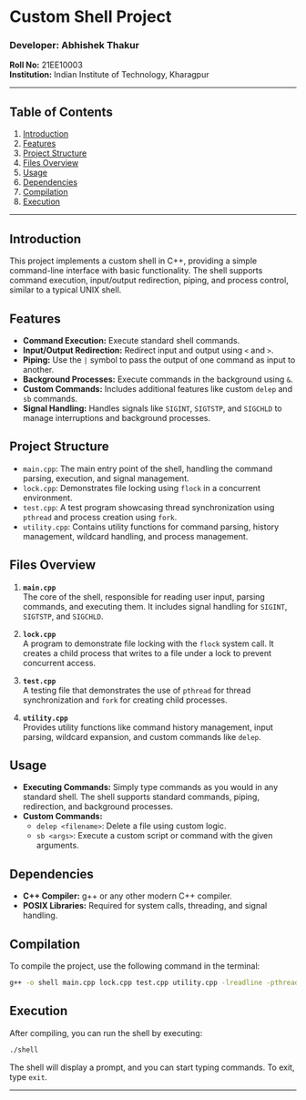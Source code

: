 # Custom Shell Project

### Developer: Abhishek Thakur  
**Roll No:** 21EE10003  
**Institution:** Indian Institute of Technology, Kharagpur

---

## Table of Contents
1. [Introduction](#introduction)
2. [Features](#features)
3. [Project Structure](#project-structure)
4. [Files Overview](#files-overview)
5. [Usage](#usage)
6. [Dependencies](#dependencies)
7. [Compilation](#compilation)
8. [Execution](#execution)

---

## Introduction

This project implements a custom shell in C++, providing a simple command-line interface with basic functionality. The shell supports command execution, input/output redirection, piping, and process control, similar to a typical UNIX shell.

## Features

- **Command Execution:** Execute standard shell commands.
- **Input/Output Redirection:** Redirect input and output using `<` and `>`.
- **Piping:** Use the `|` symbol to pass the output of one command as input to another.
- **Background Processes:** Execute commands in the background using `&`.
- **Custom Commands:** Includes additional features like custom `delep` and `sb` commands.
- **Signal Handling:** Handles signals like `SIGINT`, `SIGTSTP`, and `SIGCHLD` to manage interruptions and background processes.

## Project Structure

- `main.cpp`: The main entry point of the shell, handling the command parsing, execution, and signal management.
- `lock.cpp`: Demonstrates file locking using `flock` in a concurrent environment.
- `test.cpp`: A test program showcasing thread synchronization using `pthread` and process creation using `fork`.
- `utility.cpp`: Contains utility functions for command parsing, history management, wildcard handling, and process management.

## Files Overview

1. **`main.cpp`**  
   The core of the shell, responsible for reading user input, parsing commands, and executing them. It includes signal handling for `SIGINT`, `SIGTSTP`, and `SIGCHLD`.

2. **`lock.cpp`**  
   A program to demonstrate file locking with the `flock` system call. It creates a child process that writes to a file under a lock to prevent concurrent access.

3. **`test.cpp`**  
   A testing file that demonstrates the use of `pthread` for thread synchronization and `fork` for creating child processes.

4. **`utility.cpp`**  
   Provides utility functions like command history management, input parsing, wildcard expansion, and custom commands like `delep`.

## Usage

- **Executing Commands:** Simply type commands as you would in any standard shell. The shell supports standard commands, piping, redirection, and background processes.
- **Custom Commands:**
  - `delep <filename>`: Delete a file using custom logic.
  - `sb <args>`: Execute a custom script or command with the given arguments.

## Dependencies

- **C++ Compiler:** g++ or any other modern C++ compiler.
- **POSIX Libraries:** Required for system calls, threading, and signal handling.

## Compilation

To compile the project, use the following command in the terminal:

```bash
g++ -o shell main.cpp lock.cpp test.cpp utility.cpp -lreadline -pthread
```

## Execution

After compiling, you can run the shell by executing:

```bash
./shell
```

The shell will display a prompt, and you can start typing commands. To exit, type `exit`.

---
